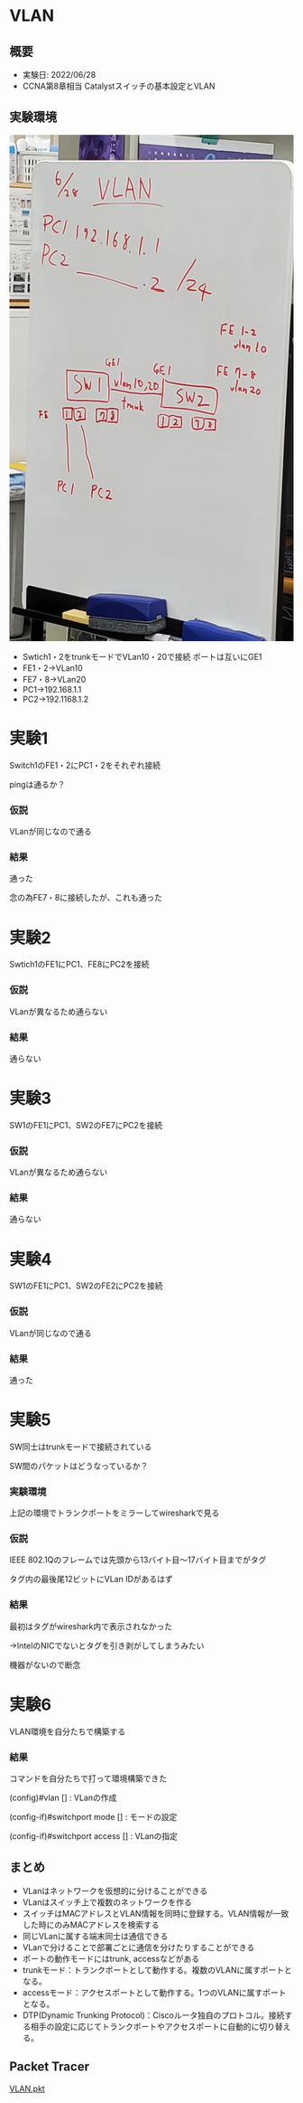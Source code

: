 # VLAN
## 概要
- 実験日: 2022/06/28
- CCNA第8章相当 Catalystスイッチの基本設定とVLAN
## 実験環境
![実験環境](images/20220628vlan/01.jpg)
- Swtich1・2をtrunkモードでVLan10・20で接続
ポートは互いにGE1
- FE1・2→VLan10
- FE7・8→VLan20
- PC1→192.168.1.1
- PC2→192.1168.1.2

# 実験1

Switch1のFE1・2にPC1・2をそれぞれ接続

pingは通るか？

### 仮説

VLanが同じなので通る

### 結果

通った

念の為FE7・8に接続したが、これも通った

# 実験2

Swtich1のFE1にPC1、FE8にPC2を接続

### 仮説

VLanが異なるため通らない

### 結果

通らない

# 実験3

SW1のFE1にPC1、SW2のFE7にPC2を接続

### 仮説

VLanが異なるため通らない

### 結果

通らない

# 実験4

SW1のFE1にPC1、SW2のFE2にPC2を接続

### 仮説

VLanが同じなので通る

### 結果

通った

# 実験5

SW同士はtrunkモードで接続されている

SW間のパケットはどうなっているか？

### 実験環境

上記の環境でトランクポートをミラーしてwiresharkで見る

### 仮説

IEEE 802.1Qのフレームでは先頭から13バイト目〜17バイト目までがタグ

タグ内の最後尾12ビットにVLan IDがあるはず

### 結果

最初はタグがwireshark内で表示されなかった

→IntelのNICでないとタグを引き剥がしてしまうみたい

機器がないので断念

# 実験6

VLAN環境を自分たちで構築する

### 結果

コマンドを自分たちで打って環境構築できた

(config)#vlan [] : VLanの作成

(config-if)#switchport mode [] : モードの設定

(config-if)#switchport access [] : VLanの指定

## まとめ

- VLanはネットワークを仮想的に分けることができる
- VLanはスイッチ上で複数のネットワークを作る
- スイッチはMACアドレスとVLAN情報を同時に登録する。VLAN情報が一致した時にのみMACアドレスを検索する
- 同じVLanに属する端末同士は通信できる
- VLanで分けることで部署ごとに通信を分けたりすることができる
- ポートの動作モードにはtrunk, accessなどがある
- trunkモード：トランクポートとして動作する。複数のVLANに属すポートとなる。
- accessモード：アクセスポートとして動作する。1つのVLANに属すポートとなる。
- DTP(Dynamic Trunking Protocol)：Ciscoルータ独自のプロトコル。接続する相手の設定に応じてトランクポートやアクセスポートに自動的に切り替える。
## Packet Tracer

[VLAN.pkt](pkt/VLAN.pkt)
